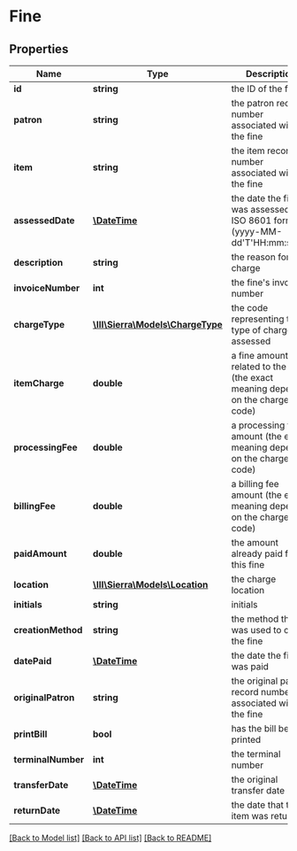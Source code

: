 # Fine

## Properties
Name | Type | Description | Notes
------------ | ------------- | ------------- | -------------
**id** | **string** | the ID of the fine | 
**patron** | **string** | the patron record number associated with the fine | [optional] 
**item** | **string** | the item record number associated with the fine | [optional] 
**assessedDate** | [**\DateTime**](\DateTime.md) | the date the fine was assessed, in ISO 8601 format (yyyy-MM-dd&#39;T&#39;HH:mm:ssZZ) | [optional] 
**description** | **string** | the reason for the charge | [optional] 
**invoiceNumber** | **int** | the fine&#39;s invoice number | [optional] 
**chargeType** | [**\III\Sierra\Models\ChargeType**](ChargeType.md) | the code representing the type of charge assessed | [optional] 
**itemCharge** | **double** | a fine amount related to the item (the exact meaning depends on the charge code) | 
**processingFee** | **double** | a processing fee amount (the exact meaning depends on the charge code) | 
**billingFee** | **double** | a billing fee amount (the exact meaning depends on the charge code) | 
**paidAmount** | **double** | the amount already paid for this fine | 
**location** | [**\III\Sierra\Models\Location**](Location.md) | the charge location | [optional] 
**initials** | **string** | initials | [optional] 
**creationMethod** | **string** | the method that was used to create the fine | [optional] 
**datePaid** | [**\DateTime**](\DateTime.md) | the date the fine was paid | [optional] 
**originalPatron** | **string** | the original patron record number associated with the fine | [optional] 
**printBill** | **bool** | has the bill been printed | [optional] 
**terminalNumber** | **int** | the terminal number | [optional] 
**transferDate** | [**\DateTime**](\DateTime.md) | the original transfer date | [optional] 
**returnDate** | [**\DateTime**](\DateTime.md) | the date that the item was returned | [optional] 

[[Back to Model list]](../README.md#documentation-for-models) [[Back to API list]](../README.md#documentation-for-api-endpoints) [[Back to README]](../README.md)


